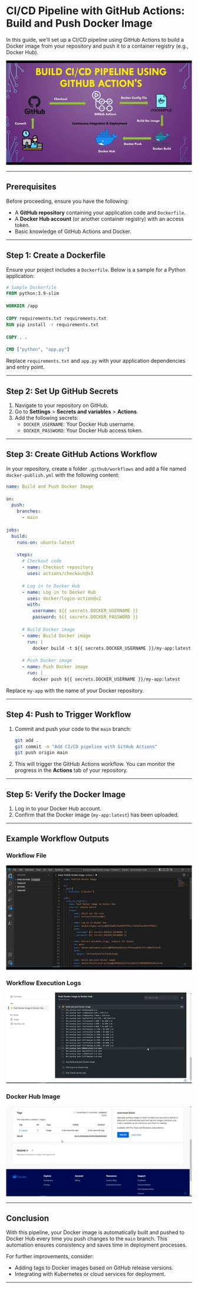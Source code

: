 # CI/CD Pipeline with GitHub Actions: Build and Push Docker Image

In this guide, we'll set up a CI/CD pipeline using GitHub Actions to build a Docker image from your repository and push it to a container registry (e.g., Docker Hub).

![CI/CD Pipeline](Screenshot(3).png)

---

## Prerequisites

Before proceeding, ensure you have the following:

- A **GitHub repository** containing your application code and `Dockerfile`.
- A **Docker Hub account** (or another container registry) with an access token.
- Basic knowledge of GitHub Actions and Docker.

---

## Step 1: Create a Dockerfile

Ensure your project includes a `Dockerfile`. Below is a sample for a Python application:

```dockerfile
# Sample Dockerfile
FROM python:3.9-slim

WORKDIR /app

COPY requirements.txt requirements.txt
RUN pip install -r requirements.txt

COPY . .

CMD ["python", "app.py"]
```

Replace `requirements.txt` and `app.py` with your application dependencies and entry point.

---

## Step 2: Set Up GitHub Secrets

1. Navigate to your repository on GitHub.
2. Go to **Settings** > **Secrets and variables** > **Actions**.
3. Add the following secrets:
   - `DOCKER_USERNAME`: Your Docker Hub username.
   - `DOCKER_PASSWORD`: Your Docker Hub access token.

---

## Step 3: Create GitHub Actions Workflow

In your repository, create a folder `.github/workflows` and add a file named `docker-publish.yml` with the following content:

```yaml
name: Build and Push Docker Image

on:
  push:
    branches:
      - main

jobs:
  build:
    runs-on: ubuntu-latest

    steps:
      # Checkout code
      - name: Checkout repository
        uses: actions/checkout@v3

      # Log in to Docker Hub
      - name: Log in to Docker Hub
        uses: docker/login-action@v2
        with:
          username: ${{ secrets.DOCKER_USERNAME }}
          password: ${{ secrets.DOCKER_PASSWORD }}

      # Build Docker image
      - name: Build Docker image
        run: |
          docker build -t ${{ secrets.DOCKER_USERNAME }}/my-app:latest .

      # Push Docker image
      - name: Push Docker image
        run: |
          docker push ${{ secrets.DOCKER_USERNAME }}/my-app:latest
```

Replace `my-app` with the name of your Docker repository.

---

## Step 4: Push to Trigger Workflow

1. Commit and push your code to the `main` branch:

   ```bash
   git add .
   git commit -m "Add CI/CD pipeline with GitHub Actions"
   git push origin main
   ```

2. This will trigger the GitHub Actions workflow. You can monitor the progress in the **Actions** tab of your repository.

---

## Step 5: Verify the Docker Image

1. Log in to your Docker Hub account.
2. Confirm that the Docker image (`my-app:latest`) has been uploaded.

---

## Example Workflow Outputs

### Workflow File
![GitHub Actions Workflow File](Screenshot(4).png)

### Workflow Execution Logs
![GitHub Actions Logs](Screenshot(5).png)

### Docker Hub Image
![Docker Hub Image](Screenshot(6).png)

---

## Conclusion

With this pipeline, your Docker image is automatically built and pushed to Docker Hub every time you push changes to the `main` branch. This automation ensures consistency and saves time in deployment processes.

For further improvements, consider:

- Adding tags to Docker images based on GitHub release versions.
- Integrating with Kubernetes or cloud services for deployment.

---
